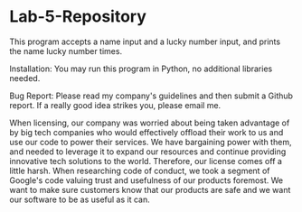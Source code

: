 # Lab-5-Repository
This program accepts a name input and a lucky number input, and prints the name lucky number times.

Installation:
You may run this program in Python, no additional libraries needed.

Bug Report:
Please read my company's guidelines and then submit a Github report.
If a really good idea strikes you, please email me.


When licensing, our company was worried about being taken advantage of by big tech companies who would effectively offload their work to us and use our code to power their services. We have bargaining power with them, and needed to leverage it to expand our resources and continue providing innovative tech solutions to the world. Therefore, our license comes off a little harsh.
When researching code of conduct, we took a segment of Google's code valuing trust and usefulness of our products foremost. We want to make sure customers know that our products are safe and we want our software to be as useful as it can.
